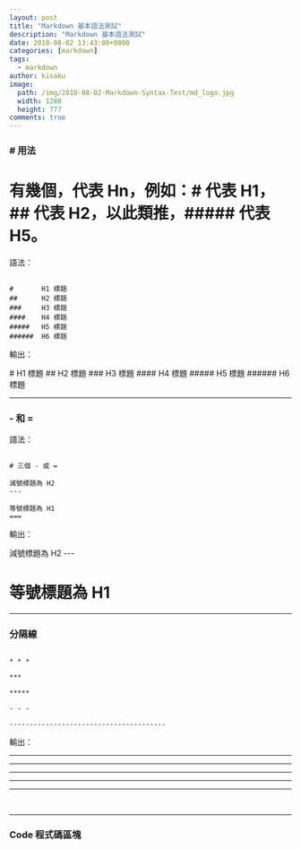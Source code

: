 ```yaml
---
layout: post
title: "Markdown 基本語法測試"
description: "Markdown 基本語法測試"
date: 2018-08-02 13:43:00+0800
categories: [markdown]
tags:
  - markdown
author: kisaku
image:
  path: /img/2018-08-02-Markdown-Syntax-Test/md_logo.jpg
  width: 1280
  height: 777
comments: true
---
```


###  # 用法

  # 有幾個，代表 Hn，例如：# 代表 H1，## 代表 H2，以此類推，##### 代表 H5。


語法：

```vim

#       H1 標題 
##      H2 標題 
###     H3 標題 
####    H4 標題 
#####   H5 標題 
######  H6 標題 

```
輸出：

<div markdown="1"  class="d-block bg-output"> 
#       H1 標題 
##      H2 標題 
###     H3 標題 
####    H4 標題 
#####   H5 標題 
######  H6 標題 
</div>

***

###  - 和 = 

語法：

```vim

# 三個 - 或 = 

減號標題為 H2
---

等號標題為 H1
===

```

輸出：

<div markdown="1"  class="d-block bg-output"> 
減號標題為 H2
---

等號標題為 H1
===
</div>

***

### 分隔線

```vim

* * *

***

*****

- - -

---------------------------------------

```

輸出：

<div markdown="1"  class="d-block bg-output"> 

* * *

***

*****

- - -

---------------------------------------

</div> 

<br/>

***

### Code 程式碼區塊








